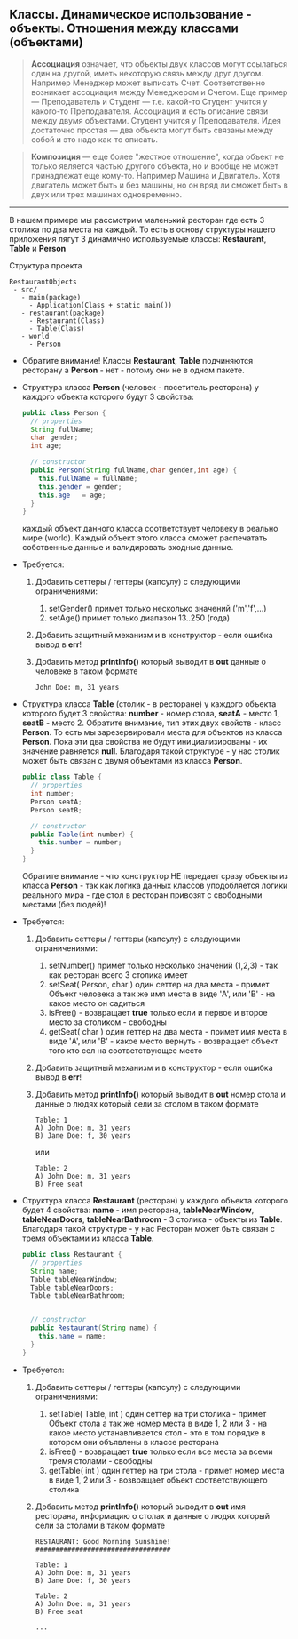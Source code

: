 ## Классы. Динамическое использование - объекты. Отношения между классами (объектами)


> **Ассоциация** означает, что объекты двух классов могут ссылаться один на другой, иметь некоторую связь между друг другом. Например Менеджер может выписать Счет. Соответственно возникает ассоциация между Менеджером и Счетом. Еще пример — Преподаватель и Студент — т.е. какой-то Студент учится у какого-то Преподавателя. Ассоциация и есть описание связи между двумя объектами. Студент учится у Преподавателя. Идея достаточно простая — два объекта могут быть связаны между собой и это надо как-то описать.

> **Композиция** — еще более "жесткое отношение", когда объект не только является частью другого объекта, но и вообще не может принадлежат еще кому-то. Например Машина и Двигатель. Хотя двигатель может быть и без машины, но он вряд ли сможет быть в двух или трех машинах одновременно. 

---

В нашем примере мы рассмотрим маленький ресторан где есть 3 столика по два места на каждый. То есть в основу структуры нашего приложения лягут 3 динамично используемые классы: **Restaurant**, **Table** и **Person**

Структура проекта

```
RestaurantObjects
 - src/
   - main(package)
     - Application(Class + static main())
   - restaurant(package)
     - Restaurant(Class)
     - Table(Class)
   - world
     - Person  
```
* Обратите внимание! Классы  **Restaurant**, **Table** подчиняются ресторану а **Person** - нет - потому они не в одном пакете.

* Структура класса **Person** (человек - посетитель ресторана) у каждого объекта которого будут 3 свойства: 
 
  ```java
  public class Person {
    // properties
    String fullName;
    char gender;
    int age;

    // constructor
    public Person(String fullName,char gender,int age) {
      this.fullName = fullName;
      this.gender = gender;
      this.age   = age;
    }      
  }
  ```  
  каждый объект данного класса соответствует человеку в реально мире (world). Каждый объект этого класса сможет распечатать собственные данные и валидировать входные данные.
  
* Требуется:
  1. Добавить сеттеры / геттеры (капсулу) с следующими ограничениями:
     1. setGender() примет только несколько значений ('m','f',...)
     2. setAge() примет только диапазон 13..250 (года)
  2. Добавить защитный механизм и в конструктор - если ошибка вывод в **err**!
  3. Добавить метод **printInfo()** который выводит в **out** данные о человеке в таком формате
    
     ```John Doe: m, 31 years``` 

* Структура класса **Table** (столик - в ресторане) у каждого объекта которого будет 3 свойства: **number** - номер стола, **seatA** - место 1, **seatB** - место 2. Обратите внимание, тип этих двух свойств - класс **Person**. То есть мы зарезервировали места для объектов из класса **Person**. Пока эти два свойства не будут инициализированы - их значение равняется **null**. 
Благодаря такой структуре - у нас столик может быть связан с двумя объектами из класса **Person**.

 
  ```java
  public class Table {
    // properties
    int number;
    Person seatA;
    Person seatB;

    // constructor
    public Table(int number) {
      this.number = number;
    }      
  }
  ```  
  Обратите внимание - что конструктор НЕ передает сразу объекты из класса **Person** - так как логика данных классов уподобляется логики реального мира - где стол в ресторан привозят с свободными местами (без людей)!

* Требуется:
  1. Добавить сеттеры / геттеры (капсулу) с следующими ограничениями:
     1. setNumber() примет только несколько значений (1,2,3) - так как ресторан всего 3 столика имеет
     2. setSeat( Person, char ) один сеттер на два места - примет Объект человека а так же имя места в виде 'A', или 'B' - на какое место он садиться
     3. isFree() - возвращает **true** только если и первое и второе место за столиком - свободны
     4. getSeat( char ) один геттер на два места - примет имя места в виде 'A', или 'B' - какое место вернуть - возвращает объект того кто сел на соответствующее место
  2. Добавить защитный механизм и в конструктор - если ошибка вывод в **err**!
  3. Добавить метод **printInfo()** который выводит в **out** номер стола и данные о людях который сели за столом в таком формате
    
     ```
     Table: 1
     A) John Doe: m, 31 years
     B) Jane Doe: f, 30 years
     ```

     или

     ```
     Table: 2
     A) John Doe: m, 31 years
     B) Free seat
     ``` 
    
 
* Структура класса **Restaurant** (ресторан) у каждого объекта которого будет 4 свойства: **name** - имя ресторана, **tableNearWindow**, **tableNearDoors**, **tableNearBathroom** - 3 столика - объекты из **Table**.
Благодаря такой структуре - у нас Ресторан может быть связан с тремя объектами из класса **Table**.

 
  ```java
  public class Restaurant {
    // properties
    String name;
    Table tableNearWindow;
    Table tableNearDoors;
    Table tableNearBathroom;


    // constructor
    public Restaurant(String name) {
      this.name = name;
    }      
  }
  ```  
  
* Требуется:
  1. Добавить сеттеры / геттеры (капсулу) с следующими ограничениями:
     1. setTable( Table, int ) один сеттер на три столика - примет Объект стола а так же номер места в виде 1, 2 или 3 - на какое место устанавливается стол - это в том порядке в котором они объявлены в классе ресторана
     3. isFree() - возвращает **true** только если все места за всеми тремя столами - свободны
     4. getTable( int ) один геттер на три стола - примет номер места в виде 1, 2 или 3 - возвращает объект соответствующего столика 
  3. Добавить метод **printInfo()** который выводит в **out** имя ресторана, информацию о столах и данные о людях который сели за столами в таком формате
    
     ```
     RESTAURANT: Good Morning Sunshine!
     ##################################
     
     Table: 1
     A) John Doe: m, 31 years
     B) Jane Doe: f, 30 years

     Table: 2
     A) John Doe: m, 31 years
     B) Free seat

     ...
     ``` 
    
 